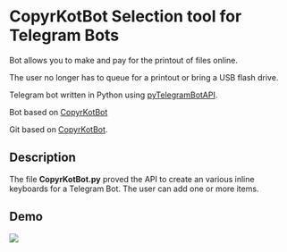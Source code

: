 # CopyrKotBot Selection tool for Telegram Bots
Bot allows you to make and pay for the printout of files online.

The user no longer has to queue for a printout or bring a USB flash drive.

Telegram bot written in Python using [pyTelegramBotAPI](https://github.com/eternnoir/pyTelegramBotAPI). 

Bot based on [CopyrKotBot](https://t.me/@copykotbot)

Git based on [CopyrKotBot](https://github.com/ili444/CopyrKotBot).
## Description
The file **CopyrKotBot.py** proved the API to create an various inline keyboards for a Telegram Bot. The user can add one or more items.
## Demo
![](http://vgifbot.online/gif/BAADAgAD-AEAArNSwUo2-5rD3NJItBYE_1566574238.43.gif)
